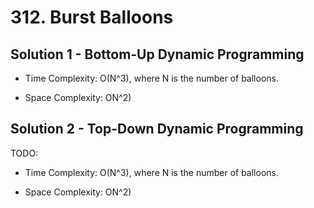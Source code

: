 # 312. Burst Balloons

## Solution 1 - Bottom-Up Dynamic Programming

* Time Complexity: O(N^3), where N is the number of balloons.

* Space Complexity: ON^2)

## Solution 2 - Top-Down Dynamic Programming

TODO:

* Time Complexity: O(N^3), where N is the number of balloons.

* Space Complexity: ON^2)
